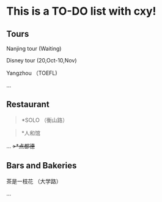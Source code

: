 # This is a TO-DO list with cxy!
## Tours
Nanjing tour (Waiting)

Disney tour (20,Oct-10,Nov)

Yangzhou （TOEFL)

...
## Restaurant
>*SOLO （衡山路）

>*人和馆 

...
~~>*点都德~~
## Bars and Bakeries
茶是一枝花 （大学路）

...
